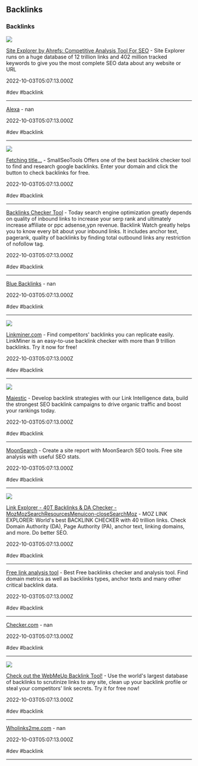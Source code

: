 ## Backlinks
### Backlinks



![](https://static.ahrefs.com/static/assets/site-explorer.e2aaf97ddc345b25e3fd.png)

[Site Explorer by Ahrefs: Competitive Analysis Tool For SEO](https://ahrefs.com/site-explorer) - Site Explorer runs on a huge database of 12 trillion links and 402 million tracked keywords to give you the most complete SEO data about any website or URL

2022-10-03T05:07:13.000Z

#dev #backlink

---



[Alexa](https://www.alexa.com) - nan

2022-10-03T05:07:13.000Z

#dev #backlink

---



![](https://cdn.smallseotools.com/og-images/1681293087-backlink-checker.png)

[Fetching title...](https://smallseotools.com/backlink-checker) - SmallSeoTools Offers one of the best backlink checker tool to find and research google backlinks. Enter your domain and click the button to check backlinks for free.

2022-10-03T05:07:13.000Z

#dev #backlink

---



[Backlinks Checker Tool](https://www.backlinkwatch.com) - Today search engine optimization greatly depends on quality of inbound links to increase your serp rank and ultimately increase affiliate or ppc adsense,ypn revenue. Backlink Watch greatly helps you to know every bit about your inbound links. It includes anchor text, pagerank, quality of backlinks by finding total outbound links any restriction of nofollow tag.

2022-10-03T05:07:13.000Z

#dev #backlink

---



[Blue Backlinks](https://bluebacklinks.com) - nan

2022-10-03T05:07:13.000Z

#dev #backlink

---



![](https://mangools.com/linkminer/linkminer/assets/images/ogimage.png)

[Linkminer.com](https://linkminer.com) - Find competitors' backlinks you can replicate easily. LinkMiner is an easy-to-use backlink checker with more than 9 trillion backlinks. Try it now for free!

2022-10-03T05:07:13.000Z

#dev #backlink

---



![](https://majestic.com/static/images/majestic/majestic.com-logo-white-on-blue.png)

[Majestic](https://majestic.com) - Develop backlink strategies with our Link Intelligence data, build the strongest SEO backlink campaigns to drive organic traffic and boost your rankings today.

2022-10-03T05:07:13.000Z

#dev #backlink

---



[MoonSearch](https://moonsearch.com) - Create a site report with MoonSearch SEO tools. Free site analysis with useful SEO stats.

2022-10-03T05:07:13.000Z

#dev #backlink

---



![](https://moz.com/images/cms/1520244_MozGraphicsResizing_Roger-Link-Explorer_120822.jpg?w=1200&h=630&q=82&auto=format&fit=crop&dm=1670963121&s=469b0bb8572a04bbd40b99687936e2ed)

[Link Explorer - 40T Backlinks & DA Checker - MozMozSearchResourcesMenuicon-closeSearchMoz](https://moz.com/link-explorer) - MOZ LINK EXPLORER: World's best BACKLINK CHECKER with 40 trillion links. Check Domain Authority (DA), Page Authority (PA), anchor text, linking domains, and more. Do better SEO.

2022-10-03T05:07:13.000Z

#dev #backlink

---



[Free link analysis tool](https://www.openlinkprofiler.org) - Best Free backlinks checker and analysis tool. Find domain metrics as well as backlinks types, anchor texts and many other critical backlink data.

2022-10-03T05:07:13.000Z

#dev #backlink

---



[Checker.com](https://checker.com) - nan

2022-10-03T05:07:13.000Z

#dev #backlink

---



![](https://www.link-assistant.com/images/backlink-checker-index/fb.png)

[Check out the WebMeUp Backlink Tool!](https://webmeup.com) - Use the world's largest database of backlinks to scrutinize links to any site, clean up your backlink profile or steal your competitors' link secrets. Try it for free now!

2022-10-03T05:07:13.000Z

#dev #backlink

---



[Wholinks2me.com](https://www.wholinks2me.com) - nan

2022-10-03T05:07:13.000Z

#dev #backlink

---

